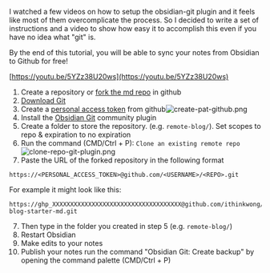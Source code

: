 I watched a few videos on how to setup the obsidian-git plugin and it feels like most of them overcomplicate the process. So I decided to write a set of instructions and a video to show how easy it to accomplish this even if you have no idea what "git" is.

By the end of this tutorial, you will be able to sync your notes from Obsidian to Github for free!

[https://youtu.be/5YZz38U20ws](https://youtu.be/5YZz38U20ws)

1.  Create a repository or [fork the md repo](https://linked-blog-starter.vercel.app/publish-your-obsidian-notes-with-linked-blog-starter) in github
2.  [Download Git](https://git-scm.com/downloads)
3.  Create a [personal access token](https://docs.github.com/en/authentication/keeping-your-account-and-data-secure/creating-a-personal-access-token#creating-a-personal-access-token-classic) from github![create-pat-github.png](https://linked-blog-starter.vercel.app/md_assets/attachments/create-pat-github.png)
4.  Install the [Obsidian Git](https://github.com/denolehov/obsidian-git/wiki/Installation) community plugin
5.  Create a folder to store the repository. (e.g. `remote-blog/`). Set scopes to repo & expiration to no expiration
6.  Run the command (CMD/Ctrl + P): `Clone an existing remote repo`![clone-repo-git-plugin.png](https://linked-blog-starter.vercel.app/md_assets/attachments/clone-repo-git-plugin.png)
7.  Paste the URL of the forked repository in the following format

```
https://<PERSONAL_ACCESS_TOKEN>@github.com/<USERNAME>/<REPO>.git
```

For example it might look like this:

```
https://ghp_XXXXXXXXXXXXXXXXXXXXXXXXXXXXXXXXXXXX@github.com/ithinkwong/linked-blog-starter-md.git
```

7.  Then type in the folder you created in step 5 (e.g. `remote-blog/`)
8.  Restart Obsidian
9.  Make edits to your notes
10.  Publish your notes run the command "Obsidian Git: Create backup" by opening the command palette (CMD/Ctrl + P)